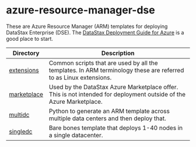 # azure-resource-manager-dse

These are Azure Resource Manager (ARM) templates for deploying DataStax Enterprise (DSE).  The [DataStax Deployment Guide for Azure](https://github.com/DSPN/azure-deployment-guide) is a good place to start.

Directory | Description
--- | ---
[extensions](./extensions) | Common scripts that are used by all the templates.  In ARM terminology these are referred to as Linux extensions.
[marketplace](./marketplace) | Used by the DataStax Azure Marketplace offer.  This is not intended for deployment outside of the Azure Marketplace.
[multidc](./multidc) | Python to generate an ARM template across multiple data centers and then deploy that.
[singledc](./singledc) | Bare bones template that deploys 1-40 nodes in a single datacenter.
